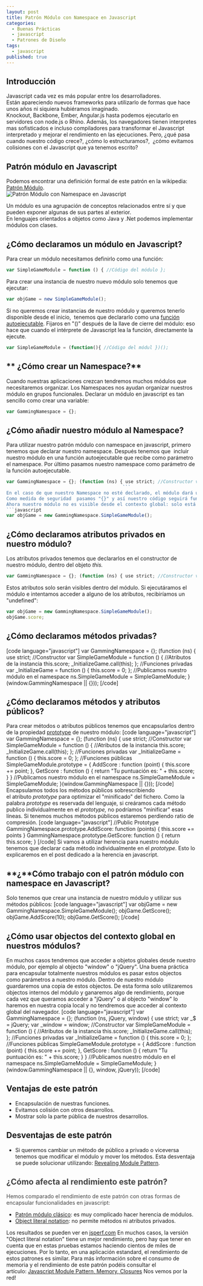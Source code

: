 ```yaml
---
layout: post
title: Patrón Módulo con Namespace en Javascript
categories:
  - Buenas Prácticas
  - javascript
  - Patrones de Diseño
tags:
  - javascript
published: true
---
```


## Introducción

Javascript cada vez es más popular entre los desarrolladores.  
Están apareciendo nuevos frameworks para utilizarlo de formas que hace unos años ni siquiera hubiéramos imaginado.  
Knockout, Backbone, Ember, Angular.js hasta podemos ejecutarlo en servidores con node.js o Rhino. 
Además, los navegadores tienen interpretes mas sofisticados e incluso compiladores para transformar el Javascript interpretado y mejorar el rendimiento en las ejecuciones. 
Pero, ¿qué pasa cuando nuestro código crece?, ¿cómo lo estructuramos?,  ¿cómo evitamos colisiones con el Javascript que ya tenemos escrito?

## Patrón módulo en Javascript

Podemos encontrar una definición formal de este patrón en la wikipedia:   
[Patrón Módulo](http://es.wikipedia.org/wiki/Módulo_(patrón_de_diseño) "Patrón módulo").  
![Patrón Módulo con Namespace en Javascript](http://jcnistal.es/wp-content/uploads/2014/01/module-298x300.jpg)

Un módulo es una agrupación de conceptos relacionados entre sí y que pueden exponer algunas de sus partes al exterior.  
En lenguajes orientados a objetos como Java y .Net podemos implementar módulos con clases.

## **¿Cómo declaramos un módulo en Javascript?**

Para crear un módulo necesitamos definirlo como una función: 
```javascript 
var SimpleGameModule = function () { //Código del módulo }; 
``` 

Para crear una instancia de nuestro nuevo módulo solo tenemos que ejecutar:
```javascript 
var objGame = new SimpleGameModule();
```

Si no queremos crear instancias de nuestro módulo y queremos tenerlo disponible desde el inicio,  tenemos que declararlo como una [función autoejecutable](http://www.etnassoft.com/2011/03/14/funciones-autoejecutables-en-javascript/ "Funciones autoejecutables"). 
Fijaros en "()" después de la llave de cierre del módulo: eso hace que cuando el intérprete de Javascript lea la función, directamente la ejecute. 
```javascript 
var SimpleGameModule = (function(){ //Código del módul })(); 
```
 
## ** ¿Cómo crear un Namespace?**

Cuando nuestras aplicaciones crezcan tendremos muchos módulos que necesitaremos organizar.
Los Namespaces nos ayudan organizar nuestros módulo en grupos funcionales.
Declarar un módulo en javascript es tan sencillo como crear una variable: 
```javascript  
var GammingNamespace = {};
```

## **¿Cómo añadir nuestro módulo al Namespace?**

Para utilizar nuestro patrón módulo con namespace en javascript, primero tenemos que declarar nuestro namespace. 
Después tenemos que  incluir nuestro módulo en una función autoejecutable que recibe como parámetro el namespace. 
Por último pasamos nuestro namespace como parámetro de la función autoejecutable. 
```javascript 
var GammingNamespace = {}; (function (ns) { use strict; //Constructor var SimpleGameModule = function () { //Código del módulo }; //Publicamos el módulo en el namespace ns.SimpleGameModule = SimpleGameModule; }(window.GammingNamespace || {})); 
                                           ``` 
En el caso de que nuestro Namespace no esté declarado, el módulo dará un error. 
Como medida de seguridad  pasamos "{}" y así nuestro código seguirá funcionando. 
Ahora nuestro módulo no es visible desde el contexto global: solo está disponible dentro del Namespaces "GammingNamespace". 
```javascript 
var objGame = new GammingNamespace.SimpleGameModule();
```

## **¿Cómo declaramos atributos privados en nuestro módulo?**

Los atributos privados tenemos que declararlos en el constructor de nuestro módulo, dentro del objeto _this._ 
```javascript 
var GammingNamespace = {}; (function (ns) { use strict; //Constructor var SimpleGameModule = function () { //Atributos de la instancia this.score; }; //Publicamos nuestro módulo en el namespace ns.SimpleGameModule = SimpleGameModule; }(window.GammingNamespace || {}));
``` 
Estos atributos solo serán visibles dentro del módulo. 
Si ejecutáramos el módulo e intentamos acceder a alguno de los atributos, recibiríamos un "undefined": 
```javascript 
var objGame = new GammingNamespace.SimpleGameModule(); 
objGame.score;
```

## **¿Cómo declaramos métodos privadas?**

[code language="javascript"] var GammingNamespace = {}; (function (ns) { use strict; //Constructor var SimpleGameModule = function () { //Atributos de la instancia this.score; _InitializeGame.call(this); }; //Funciones privadas var _InitializeGame = function () { this.score = 0; }; //Publicamos nuestro módulo en el namespace ns.SimpleGameModule = SimpleGameModule; }(window.GammingNamespace || {})); [/code]  

## **¿Cómo declaramos métodos y atributos públicos?**

Para crear métodos o atributos públicos tenemos que encapsularlos dentro de la propiedad [prototype](https://developer.mozilla.org/en-US/docs/Web/JavaScript/Introduction_to_Object-Oriented_JavaScript#Prototype-based_programming "Prototype style programming") de nuestro módulo: [code language="javascript"] var GammingNamespace = {}; (function (ns) { use strict; //Constructor var SimpleGameModule = function () { //Atributos de la instancia this.score; _InitializeGame.call(this); }; //Funciones privadas var _InitializeGame = function () { this.score = 0; }; //Funciones públicas SimpleGameModule.prototype = { AddScore : function (point) { this.score += point; }, GetScore : function () { return "Tu puntuación es: " + this.score; } } //Publicamos nuestro módulo en el namespace ns.SimpleGameModule = SimpleGameModule; }(window.GammingNamespace || {})); [/code] Encapsulamos todos los métodos públicos sobrescribiendo el atributo _prototype_ para optimizar el "minificado" del fichero. Como la palabra _prototype_ es reservada del lenguaje, si creáramos cada método publico individualmente en el _prototype,_ no podríamos "minificar" esas líneas. Si tenemos muchos métodos públicos estaremos perdiendo ratio de compresión. [code language="javascript"] //Public Prototype GammingNamespace.prototype.AddScore: function (points) { this.score += points } GammingNamespace.prototype.GetScore: function () { return this.score; } [/code] Si vamos a utilizar herencia para nuestro módulo tenemos que declarar cada método individualmente en el _prototype._ Esto lo explicaremos en el post dedicado a la herencia en javascript.

## **¿****Cómo trabajo con el patrón módulo con namespace en Javascript?**

Solo tenemos que crear una instancia de nuestro módulo y utilizar sus métodos públicos: [code language="javascript"] var objGame = new GammingNamespace.SimpleGameModule(); objGame.GetScore(); objGame.AddScore(10); objGame.GetScore(); [/code]

## **¿Cómo usar objectos del contexto global en nuestros módulos?**

En muchos casos tendremos que acceder a objetos globales desde nuestro módulo, por ejemplo al objecto "window" o "jQuery". Una buena práctica para encapsular totalmente nuestros módulos es pasar estos objectos como parámetros a nuestro módulo. Dentro de nuestro módulo guardaremos una copia de estos objectos. De esta forma solo utilizaremos objectos internos del módulo y ganaremos algo de rendimiento, porque cada vez que queramos acceder a "jQuery" o al objecto "window" lo haremos en nuestra copia local y no tendremos que acceder al contexto global del navegador. [code language="javascript"] var GammingNamespace = {}; (function (ns, jQuery, window) { use strict; var _$ = jQuery; var _window = window; //Constructor var SimpleGameModule = function () { //Atributos de la instancia this.score; _InitializeGame.call(this); }; //Funciones privadas var _InitializeGame = function () { this.score = 0; }; //Funciones públicas SimpleGameModule.prototype = { AddScore : function (point) { this.score += point; }, GetScore : function () { return "Tu puntuación es: " + this.score; } } //Publicamos nuestro módulo en el namespace ns.SimpleGameModule = SimpleGameModule; }(window.GammingNamespace || {}, window, jQuery)); [/code]

## **Ventajas de este patrón**

*   Encapsulación de nuestras funciones.
*   Evitamos colisión con otros desarrollos.
*   Mostrar solo la parte pública de nuestros desarrollos.

## **Desventajas de este patrón**

*   Si queremos cambiar un método de público a privado o viceversa tenemos que modificar el módulo y mover los métodos. Esta desventaja se puede solucionar utilizando: [Revealing Module Pattern](http://www.etnassoft.com/2011/04/12/revealing-module-javascript/ "Revealing Module Pattern").

## <span style="color: #454545;">¿Cómo afecta al rendimiento este patrón?</span>

<span style="color: #454545;">Hemos comparado el rendimiento de este patrón con otras formas de encapsular funcionalidades en javascript:</span>

*   [Patrón módulo clásico](http://www.etnassoft.com/2011/04/11/el-patron-de-modulo-en-javascript-en-profundidad/ "Patrón módulo clásico"): es muy complicado hacer herencia de módulos.
*   [Object literal notation](http://net.tutsplus.com/tutorials/javascript-ajax/the-basics-of-object-oriented-javascript/ "Object Literal Notation"): no permite métodos ni atributos privados.

Los resultados se pueden ver en [jsperf.com](http://jsperf.com/module-pattern-vs-object-literal-vs-prototype/4 "Rendimiento patrones encapsulación") En muchos casos, la versión "Object literal notation" tiene un mejor rendimiento, pero hay que tener en cuenta que en estas pruebas estamos haciendo cientos de miles de ejecuciones. Por lo tanto, en una aplicación estandard, el rendimiento de estos patrones es similar. Para más información sobre el consumo de memoria y el rendimiento de este patrón podéis consultar el artículo: [Javascript Module Pattern, Memory, Closures](http://www.macwright.org/2013/01/22/javascript-module-pattern-memory-and-closures.html "http://www.macwright.org/2013/01/22/javascript-module-pattern-memory-and-closures.html") Nos vemos por la red!
